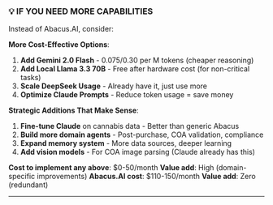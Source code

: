 ### 💡 IF YOU NEED MORE CAPABILITIES

Instead of Abacus.AI, consider:

**More Cost-Effective Options**:

1. **Add Gemini 2.0 Flash** - $0.075/$0.30 per M tokens (cheaper reasoning)
2. **Add Local Llama 3.3 70B** - Free after hardware cost (for non-critical tasks)
3. **Scale DeepSeek Usage** - Already have it, just use more
4. **Optimize Claude Prompts** - Reduce token usage = save money

**Strategic Additions That Make Sense**:

1. **Fine-tune Claude** on cannabis data - Better than generic Abacus
2. **Build more domain agents** - Post-purchase, COA validation, compliance
3. **Expand memory system** - More data sources, deeper learning
4. **Add vision models** - For COA image parsing (Claude already has this)

**Cost to implement any above**: $0-50/month
**Value add**: High (domain-specific improvements)
**Abacus.AI cost**: $110-150/month
**Value add**: Zero (redundant)

---

